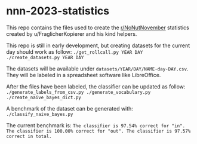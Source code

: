 # nnn-2023-statistics

This repo contains the files used to create the [r/NoNutNovember](https://reddit.com/r/NoNutNovember) statistics created by u/FraglicherKopierer and his kind helpers.

This repo is still in early development, but creating datasets for the current day should work as follow:
`./get_rollcall.py YEAR DAY
./create_datasets.py YEAR DAY`

The datasets will be available under `datasets/YEAR/DAY/NAME-day-DAY.csv`. They will be labeled in a spreadsheet software like LibreOffice.

After the files have been labeled, the classifier can be updated as follow:
`./generate_labels_from_csv.py
./generate_vocabulary.py
./create_naive_bayes_dict.py`

A benchmark of the dataset can be generated with:
`./classify_naive_bayes.py`

The current benchmark is:
`
The classifier is 97.54% correct for "in".
The classifier is 100.00% correct for "out".
The classifier is 97.57% correct in total.
`
